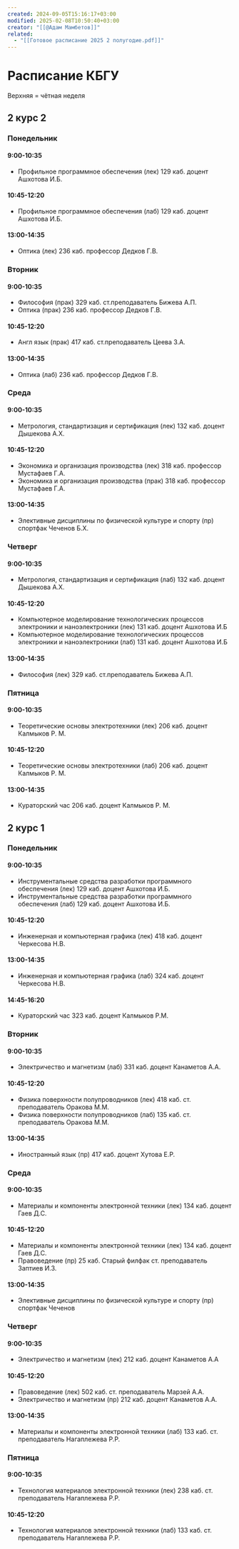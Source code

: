 ```yaml
---
created: 2024-09-05T15:16:17+03:00
modified: 2025-02-08T10:50:40+03:00
creator: "[[@Адам Мамбетов]]"
related:
  - "[[Готовое расписание 2025 2 полугодие.pdf]]"
---
```


# Расписание КБГУ

Верхняя = чётная неделя



## 2 курс 2

### Понедельник

#### 9:00-10:35

 - Профильное программное обеспечения (лек) 129 каб. доцент Ашхотова И.Б.


#### 10:45-12:20

 - Профильное программное обеспечения (лаб) 129 каб. доцент Ашхотова И.Б.


#### 13:00-14:35

 - Оптика (лек) 236 каб. профессор Дедков Г.В.


### Вторник

#### 9:00-10:35

 - Философия (прак) 329 каб. ст.преподаватель Бижева А.П.
 - Оптика (прак) 236 каб. профессор Дедков Г.В.


#### 10:45-12:20

 - Англ язык (прак) 417 каб. ст.преподаватель Цеева З.А.


#### 13:00-14:35

 - Оптика (лаб) 236 каб. профессор Дедков Г.В.


### Среда

#### 9:00-10:35

 - Метрология, стандартизация и сертификация (лек) 132 каб. доцент Дышекова А.Х.


#### 10:45-12:20

 - Экономика и организация производства (лек) 318 каб. профессор Мустафаев Г.А.
 - Экономика и организация производства (прак) 318 каб. профессор Мустафаев Г.А.


#### 13:00-14:35

 - Элективные дисциплины по физической культуре и спорту (пр) спортфак Чеченов Б.Х.


### Четверг

#### 9:00-10:35

 - Метрология, стандартизация и сертификация (лаб) 132 каб. доцент Дышекова А.Х.


#### 10:45-12:20

 - Компьютерное моделирование технологических процессов электроники и наноэлектроники (лек) 131 каб. доцент Ашхотова И.Б
 - Компьютерное моделирование технологических процессов электроники и наноэлектроники (лаб) 131 каб. доцент Ашхотова И.Б


#### 13:00-14:35

 - Философия (лек) 329 каб. ст.преподаватель Бижева А.П.


### Пятница

#### 9:00-10:35

 - Теоретические основы электротехники (лек) 206 каб. доцент Калмыков Р. М.


#### 10:45-12:20

 - Теоретические основы электротехники (лаб) 206 каб. доцент Калмыков Р. М.


#### 13:00-14:35

 - Кураторский час 206 каб. доцент Калмыков Р. М.


## 2 курс 1

### Понедельник

#### 9:00-10:35

 - Инструментальные средства разработки программного обеспечения (лек) 129 каб. доцент Ашхотова И.Б.
 - Инструментальные средства разработки программного обеспечения (лаб) 129 каб. доцент Ашхотова И.Б.


#### 10:45-12:20

 - Инженерная и компьютерная графика (лек) 418 каб. доцент Черкесова Н.В.


#### 13:00-14:35

 - Инженерная и компьютерная графика (лаб) 324 каб. доцент Черкесова Н.В.


#### 14:45-16:20

 - Кураторский час 323 каб. доцент Калмыков Р.М.


### Вторник

#### 9:00-10:35

 - Электричество и магнетизм (лаб) 331 каб. доцент Канаметов А.А.


#### 10:45-12:20

 - Физика поверхности полупроводников (лек) 418 каб. ст. преподаватель Оракова М.М.
 - Физика поверхности полупроводников (лаб) 135 каб. ст. преподаватель Оракова М.М.


#### 13:00-14:35

 - Иностранный язык (пр) 417 каб. доцент Хутова Е.Р.


### Среда

#### 9:00-10:35

 - Материалы и компоненты электронной техники (лек) 134 каб. доцент Гаев Д.С.


#### 10:45-12:20

 - Материалы и компоненты электронной техники (лек) 134 каб. доцент Гаев Д.С.
 - Правоведение (пр) 25 каб. Старый филфак ст. преподаватель Заптиев И.З.


#### 13:00-14:35

 - Элективные дисциплины по физической культуре и спорту (пр) спортфак Чеченов


### Четверг

#### 9:00-10:35

 - Электричество и магнетизм (лек) 212 каб. доцент Канаметов А.А


#### 10:45-12:20

 - Правоведение (лек) 502 каб. ст. преподаватель Марзей А.А.
 - Электричество и магнетизм (пр) 212 каб. доцент Канаметов А.А.


#### 13:00-14:35

 - Материалы и компоненты электронной техники (лаб) 133 каб. ст. преподаватель Нагаплежева Р.Р.


### Пятница

#### 9:00-10:35

 - Технология материалов электронной техники (лек) 238 каб. ст. преподаватель Нагаплежева Р.Р.


#### 10:45-12:20

 - Технология материалов электронной техники (лаб) 133 каб. ст. преподаватель Нагаплежева Р.Р.
